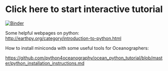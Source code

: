 
# Click here to start interactive tutorial

[![Binder](https://binder.pangeo.io/badge_logo.svg)](https://binder.pangeo.io/v2/gh/python4oceanography/PICES-tools/master)

Some helpful webpages on python:
http://earthpy.org/category/introduction-to-python.html

How to install miniconda with some useful tools for Oceanographers:

https://github.com/python4oceanography/ocean_python_tutorial/blob/master/python_installation_instructions.md


